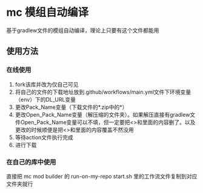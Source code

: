 # mc 模组自动编译
基于gradlew文件的模组自动编译，理论上只要有这个文件都能用


## 使用方法
### 在线使用
1. fork该库并改为仅自己可见
2. 将自己的文件的下载地址放到.github/workflows/main.yml文件下环境变量（env）下的DL_URL变量
3. 更改Pack_Name变量（下载文件的*.zip中的*）
4. 更改Open_Pack_Name变量（解压缩的文件夹）。如果解压直接有gradlew文件Open_Pack_Name变量可以不填，但一定要把<>和里面的内容删了。以及更改的时候顺便是把<>和里面的内容覆盖不然没用
5. 等待action文件执行完成
6. 进行下载

### 在自己的库中使用
直接把 mc mod builder 的 run-on-my-repo start.sh 里的工作流文件复制到对应文件夹就行
